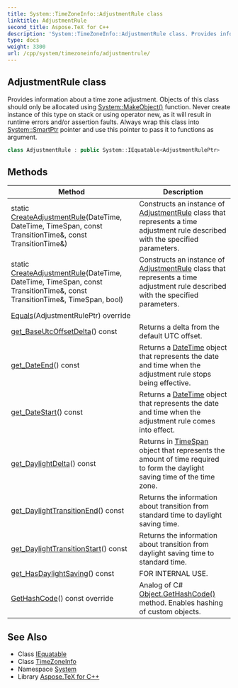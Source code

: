 ```yaml
---
title: System::TimeZoneInfo::AdjustmentRule class
linktitle: AdjustmentRule
second_title: Aspose.TeX for C++
description: 'System::TimeZoneInfo::AdjustmentRule class. Provides information about a time zone adjustment. Objects of this class should only be allocated using System::MakeObject() function. Never create instance of this type on stack or using operator new, as it will result in runtime errors and/or assertion faults. Always wrap this class into System::SmartPtr pointer and use this pointer to pass it to functions as argument in C++.'
type: docs
weight: 3300
url: /cpp/system/timezoneinfo/adjustmentrule/
---
```

## AdjustmentRule class


Provides information about a time zone adjustment. Objects of this class should only be allocated using [System::MakeObject()](../../makeobject/) function. Never create instance of this type on stack or using operator new, as it will result in runtime errors and/or assertion faults. Always wrap this class into [System::SmartPtr](../../smartptr/) pointer and use this pointer to pass it to functions as argument.

```cpp
class AdjustmentRule : public System::IEquatable<AdjustmentRulePtr>
```

## Methods

| Method | Description |
| --- | --- |
| static [CreateAdjustmentRule](./createadjustmentrule/)(DateTime, DateTime, TimeSpan, const TransitionTime\&, const TransitionTime\&) | Constructs an instance of [AdjustmentRule](./) class that represents a time adjustment rule described with the specified parameters. |
| static [CreateAdjustmentRule](./createadjustmentrule/)(DateTime, DateTime, TimeSpan, const TransitionTime\&, const TransitionTime\&, TimeSpan, bool) | Constructs an instance of [AdjustmentRule](./) class that represents a time adjustment rule described with the specified parameters. |
| [Equals](./equals/)(AdjustmentRulePtr) override |  |
| [get_BaseUtcOffsetDelta](./get_baseutcoffsetdelta/)() const | Returns a delta from the default UTC offset. |
| [get_DateEnd](./get_dateend/)() const | Returns a [DateTime](../../datetime/) object that represents the date and time when the adjustment rule stops being effective. |
| [get_DateStart](./get_datestart/)() const | Returns a [DateTime](../../datetime/) object that represents the date and time when the adjustment rule comes into effect. |
| [get_DaylightDelta](./get_daylightdelta/)() const | Returns in [TimeSpan](../../timespan/) object that represents the amount of time required to form the daylight saving time of the time zone. |
| [get_DaylightTransitionEnd](./get_daylighttransitionend/)() const | Returns the information about transition from standard time to daylight saving time. |
| [get_DaylightTransitionStart](./get_daylighttransitionstart/)() const | Returns the information about transition from daylight saving time to standard time. |
| [get_HasDaylightSaving](./get_hasdaylightsaving/)() const | FOR INTERNAL USE. |
| [GetHashCode](./gethashcode/)() const override | Analog of C# [Object.GetHashCode()](../../object/gethashcode/) method. Enables hashing of custom objects. |
## See Also

* Class [IEquatable](../../iequatable/)
* Class [TimeZoneInfo](../)
* Namespace [System](../../)
* Library [Aspose.TeX for C++](../../../)
